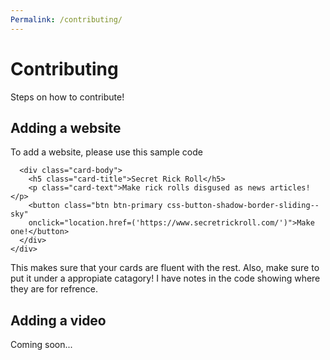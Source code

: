```yaml
---
Permalink: /contributing/
---
```


# Contributing
Steps on how to contribute!

## Adding a website
To add a website, please use this sample code
```<div class="card" style="width: 18rem;">
  <div class="card-body">
    <h5 class="card-title">Secret Rick Roll</h5>
    <p class="card-text">Make rick rolls disgused as news articles!</p>
    <button class="btn btn-primary css-button-shadow-border-sliding--sky"
    onclick="location.href=('https://www.secretrickroll.com/')">Make one!</button>
  </div>
</div>
```
This makes sure that your cards are fluent with the rest. Also, make sure to put it under a appropiate catagory! I have notes in the code showing where they are for refrence.

## Adding a video
Coming soon...
